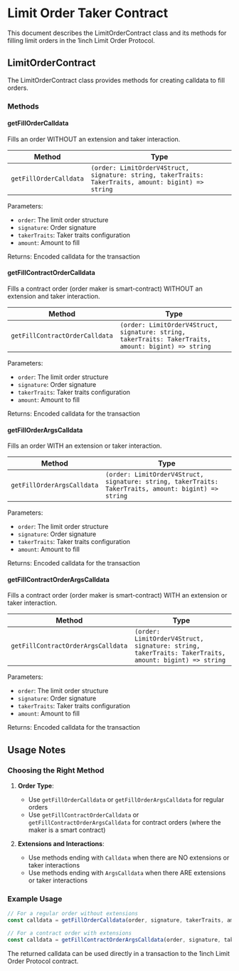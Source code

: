 # Limit Order Taker Contract

This document describes the LimitOrderContract class and its methods for filling limit orders in the 1inch Limit Order Protocol.

## LimitOrderContract

The LimitOrderContract class provides methods for creating calldata to fill orders.

### Methods

#### getFillOrderCalldata

Fills an order WITHOUT an extension and taker interaction.

| Method | Type |
| ------ | ---- |
| `getFillOrderCalldata` | `(order: LimitOrderV4Struct, signature: string, takerTraits: TakerTraits, amount: bigint) => string` |

Parameters:
- `order`: The limit order structure
- `signature`: Order signature
- `takerTraits`: Taker traits configuration
- `amount`: Amount to fill

Returns: Encoded calldata for the transaction

#### getFillContractOrderCalldata

Fills a contract order (order maker is smart-contract) WITHOUT an extension and taker interaction.

| Method | Type |
| ------ | ---- |
| `getFillContractOrderCalldata` | `(order: LimitOrderV4Struct, signature: string, takerTraits: TakerTraits, amount: bigint) => string` |

Parameters:
- `order`: The limit order structure
- `signature`: Order signature
- `takerTraits`: Taker traits configuration
- `amount`: Amount to fill

Returns: Encoded calldata for the transaction

#### getFillOrderArgsCalldata

Fills an order WITH an extension or taker interaction.

| Method | Type |
| ------ | ---- |
| `getFillOrderArgsCalldata` | `(order: LimitOrderV4Struct, signature: string, takerTraits: TakerTraits, amount: bigint) => string` |

Parameters:
- `order`: The limit order structure
- `signature`: Order signature
- `takerTraits`: Taker traits configuration
- `amount`: Amount to fill

Returns: Encoded calldata for the transaction

#### getFillContractOrderArgsCalldata

Fills a contract order (order maker is smart-contract) WITH an extension or taker interaction.

| Method | Type |
| ------ | ---- |
| `getFillContractOrderArgsCalldata` | `(order: LimitOrderV4Struct, signature: string, takerTraits: TakerTraits, amount: bigint) => string` |

Parameters:
- `order`: The limit order structure
- `signature`: Order signature
- `takerTraits`: Taker traits configuration
- `amount`: Amount to fill

Returns: Encoded calldata for the transaction

## Usage Notes

### Choosing the Right Method

1. **Order Type**:
   - Use `getFillOrderCalldata` or `getFillOrderArgsCalldata` for regular orders
   - Use `getFillContractOrderCalldata` or `getFillContractOrderArgsCalldata` for contract orders (where the maker is a smart contract)

2. **Extensions and Interactions**:
   - Use methods ending with `Calldata` when there are NO extensions or taker interactions
   - Use methods ending with `ArgsCalldata` when there ARE extensions or taker interactions

### Example Usage

```javascript
// For a regular order without extensions
const calldata = getFillOrderCalldata(order, signature, takerTraits, amount);

// For a contract order with extensions
const calldata = getFillContractOrderArgsCalldata(order, signature, takerTraits, amount);
```

The returned calldata can be used directly in a transaction to the 1inch Limit Order Protocol contract.